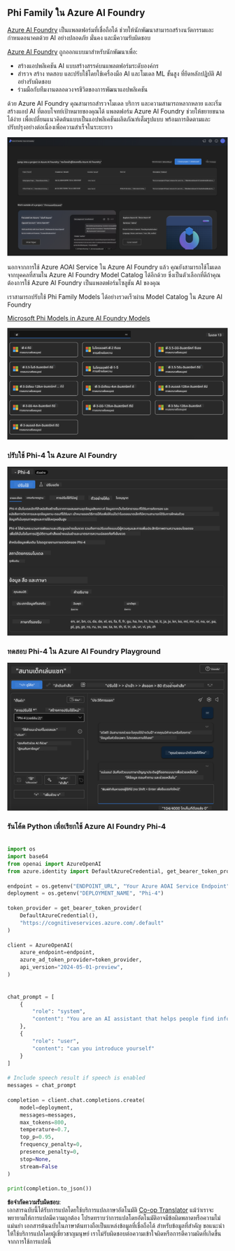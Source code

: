 <!--
CO_OP_TRANSLATOR_METADATA:
{
  "original_hash": "3ae21dc5554e888defbe57946ee995ee",
  "translation_date": "2025-05-09T09:05:17+00:00",
  "source_file": "md/01.Introduction/02/03.AzureAIFoundry.md",
  "language_code": "th"
}
-->
## Phi Family ใน Azure AI Foundry

[Azure AI Foundry](https://ai.azure.com) เป็นแพลตฟอร์มที่เชื่อถือได้ ช่วยให้นักพัฒนาสามารถสร้างนวัตกรรมและกำหนดอนาคตด้วย AI อย่างปลอดภัย มั่นคง และมีความรับผิดชอบ

[Azure AI Foundry](https://ai.azure.com) ถูกออกแบบมาสำหรับนักพัฒนาเพื่อ:

- สร้างแอปพลิเคชัน AI แบบสร้างสรรค์บนแพลตฟอร์มระดับองค์กร
- สำรวจ สร้าง ทดสอบ และปรับใช้โดยใช้เครื่องมือ AI และโมเดล ML ขั้นสูง ที่ยึดหลักปฏิบัติ AI อย่างรับผิดชอบ
- ร่วมมือกับทีมงานตลอดวงจรชีวิตของการพัฒนาแอปพลิเคชัน

ด้วย Azure AI Foundry คุณสามารถสำรวจโมเดล บริการ และความสามารถหลากหลาย และเริ่มสร้างแอป AI ที่ตอบโจทย์เป้าหมายของคุณได้ แพลตฟอร์ม Azure AI Foundry ช่วยให้ขยายขนาดได้ง่าย เพื่อเปลี่ยนแนวคิดต้นแบบเป็นแอปพลิเคชันผลิตภัณฑ์เต็มรูปแบบ พร้อมการติดตามและปรับปรุงอย่างต่อเนื่องเพื่อความสำเร็จในระยะยาว

![portal](../../../../../translated_images/AIFoundryPorral.68f0acc7d5f47991d90f78fd199beb1123941bba27c39effe55ebfc1d07f114c.th.png)

นอกจากการใช้ Azure AOAI Service ใน Azure AI Foundry แล้ว คุณยังสามารถใช้โมเดลจากบุคคลที่สามใน Azure AI Foundry Model Catalog ได้อีกด้วย ซึ่งเป็นตัวเลือกที่ดีถ้าคุณต้องการใช้ Azure AI Foundry เป็นแพลตฟอร์มโซลูชัน AI ของคุณ

เราสามารถปรับใช้ Phi Family Models ได้อย่างรวดเร็วผ่าน Model Catalog ใน Azure AI Foundry

[Microsoft Phi Models in Azure AI Foundry Models](https://ai.azure.com/explore/models/?selectedCollection=phi)

![ModelCatalog](../../../../../translated_images/AIFoundryModelCatalog.65aadf44c7a47e16a745104efa3ca2b49580c7be190f901a3da6d6533fc37b07.th.png)

### **ปรับใช้ Phi-4 ใน Azure AI Foundry**

![Phi4](../../../../../translated_images/AIFoundryPhi4.dd27d994739126af80d23e8ec9d3bfd7e6b518d3993aa729fdd4c26e1add8d35.th.png)

### **ทดสอบ Phi-4 ใน Azure AI Foundry Playground**

![Playground](../../../../../translated_images/AIFoundryPlayground.11365174557f8eac71ce4d439d344dd767a1b04701e9ffe73642feefb099188d.th.png)

### **รันโค้ด Python เพื่อเรียกใช้ Azure AI Foundry Phi-4**

```python

import os  
import base64
from openai import AzureOpenAI  
from azure.identity import DefaultAzureCredential, get_bearer_token_provider  
        
endpoint = os.getenv("ENDPOINT_URL", "Your Azure AOAI Service Endpoint")  
deployment = os.getenv("DEPLOYMENT_NAME", "Phi-4")  
      
token_provider = get_bearer_token_provider(  
    DefaultAzureCredential(),  
    "https://cognitiveservices.azure.com/.default"  
)  
  
client = AzureOpenAI(  
    azure_endpoint=endpoint,  
    azure_ad_token_provider=token_provider,  
    api_version="2024-05-01-preview",  
)  
  

chat_prompt = [
    {
        "role": "system",
        "content": "You are an AI assistant that helps people find information."
    },
    {
        "role": "user",
        "content": "can you introduce yourself"
    }
] 
    
# Include speech result if speech is enabled  
messages = chat_prompt 

completion = client.chat.completions.create(  
    model=deployment,  
    messages=messages,
    max_tokens=800,  
    temperature=0.7,  
    top_p=0.95,  
    frequency_penalty=0,  
    presence_penalty=0,
    stop=None,  
    stream=False  
)  
  
print(completion.to_json())  

```

**ข้อจำกัดความรับผิดชอบ**:  
เอกสารฉบับนี้ได้รับการแปลโดยใช้บริการแปลภาษาอัตโนมัติ [Co-op Translator](https://github.com/Azure/co-op-translator) แม้ว่าเราจะพยายามให้การแปลมีความถูกต้อง โปรดทราบว่าการแปลโดยอัตโนมัติอาจมีข้อผิดพลาดหรือความไม่แม่นยำ เอกสารต้นฉบับในภาษาต้นทางถือเป็นแหล่งข้อมูลที่เชื่อถือได้ สำหรับข้อมูลที่สำคัญ ขอแนะนำให้ใช้บริการแปลโดยผู้เชี่ยวชาญมนุษย์ เราไม่รับผิดชอบต่อความเข้าใจผิดหรือการตีความผิดที่เกิดขึ้นจากการใช้การแปลนี้